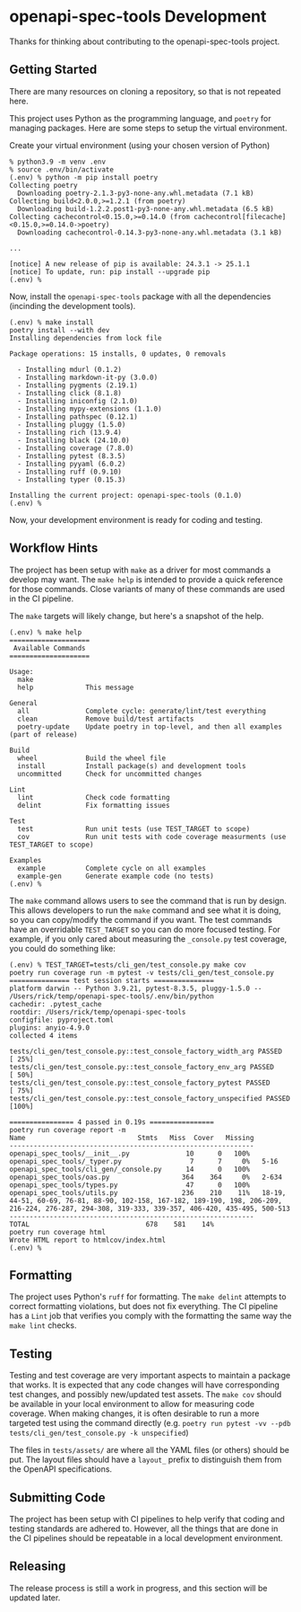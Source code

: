 # openapi-spec-tools Development

Thanks for thinking about contributing to the openapi-spec-tools project.

## Getting Started

There are many resources on cloning a repository, so that is not repeated here. 

This project uses Python as the programming language, and `poetry` for managing packages. Here are some steps to setup the virtual environment.

Create your virtual environment (using your chosen version of Python)
```terminal
% python3.9 -m venv .env
% source .env/bin/activate
(.env) % python -m pip install poetry
Collecting poetry
  Downloading poetry-2.1.3-py3-none-any.whl.metadata (7.1 kB)
Collecting build<2.0.0,>=1.2.1 (from poetry)
  Downloading build-1.2.2.post1-py3-none-any.whl.metadata (6.5 kB)
Collecting cachecontrol<0.15.0,>=0.14.0 (from cachecontrol[filecache]<0.15.0,>=0.14.0->poetry)
  Downloading cachecontrol-0.14.3-py3-none-any.whl.metadata (3.1 kB)

...

[notice] A new release of pip is available: 24.3.1 -> 25.1.1
[notice] To update, run: pip install --upgrade pip
(.env) %
```

Now, install the `openapi-spec-tools` package with all the dependencies (incinding the development tools).

```terminal
(.env) % make install
poetry install --with dev
Installing dependencies from lock file

Package operations: 15 installs, 0 updates, 0 removals

  - Installing mdurl (0.1.2)
  - Installing markdown-it-py (3.0.0)
  - Installing pygments (2.19.1)
  - Installing click (8.1.8)
  - Installing iniconfig (2.1.0)
  - Installing mypy-extensions (1.1.0)
  - Installing pathspec (0.12.1)
  - Installing pluggy (1.5.0)
  - Installing rich (13.9.4)
  - Installing black (24.10.0)
  - Installing coverage (7.8.0)
  - Installing pytest (8.3.5)
  - Installing pyyaml (6.0.2)
  - Installing ruff (0.9.10)
  - Installing typer (0.15.3)

Installing the current project: openapi-spec-tools (0.1.0)
(.env) % 
```

Now, your development environment is ready for coding and testing.

## Workflow Hints

The project has been setup with `make` as a driver for most commands a develop may want. The `make help` is intended to provide a quick reference for those commands. Close variants of many of these commands are used in the CI pipeline.

The `make` targets will likely change, but here's a snapshot of the help. 

```terminal
(.env) % make help
====================
 Available Commands
====================

Usage:
  make 
  help             This message

General
  all              Complete cycle: generate/lint/test everything
  clean            Remove build/test artifacts
  poetry-update    Update poetry in top-level, and then all examples (part of release)

Build
  wheel            Build the wheel file
  install          Install package(s) and development tools
  uncommitted      Check for uncommitted changes

Lint
  lint             Check code formatting
  delint           Fix formatting issues

Test
  test             Run unit tests (use TEST_TARGET to scope)
  cov              Run unit tests with code coverage measurments (use TEST_TARGET to scope)

Examples
  example          Complete cycle on all examples
  example-gen      Generate example code (no tests)
(.env) % 
```

The `make` command allows users to see the command that is run by design. This allows developers to run the `make` command and see what it is doing, so you can copy/modify the command if you want. The test commands have an overridable `TEST_TARGET` so you can do more focused testing. For example, if you only cared about measuring the `_console.py` test coverage, you could do something like:

```terminal
(.env) % TEST_TARGET=tests/cli_gen/test_console.py make cov
poetry run coverage run -m pytest -v tests/cli_gen/test_console.py
=============== test session starts ===============
platform darwin -- Python 3.9.21, pytest-8.3.5, pluggy-1.5.0 -- /Users/rick/temp/openapi-spec-tools/.env/bin/python
cachedir: .pytest_cache
rootdir: /Users/rick/temp/openapi-spec-tools
configfile: pyproject.toml
plugins: anyio-4.9.0
collected 4 items

tests/cli_gen/test_console.py::test_console_factory_width_arg PASSED                 [ 25%]
tests/cli_gen/test_console.py::test_console_factory_env_arg PASSED                   [ 50%]
tests/cli_gen/test_console.py::test_console_factory_pytest PASSED                    [ 75%]
tests/cli_gen/test_console.py::test_console_factory_unspecified PASSED               [100%]

================ 4 passed in 0.19s ================
poetry run coverage report -m
Name                            Stmts   Miss  Cover   Missing
-------------------------------------------------------------
openapi_spec_tools/__init__.py              10      0   100%
openapi_spec_tools/_typer.py                 7      7     0%   5-16
openapi_spec_tools/cli_gen/_console.py      14      0   100%
openapi_spec_tools/oas.py                  364    364     0%   2-634
openapi_spec_tools/types.py                 47      0   100%
openapi_spec_tools/utils.py                236    210    11%   18-19, 44-51, 60-69, 76-81, 88-90, 102-158, 167-182, 189-190, 198, 206-209, 216-224, 276-287, 294-308, 319-333, 339-357, 406-420, 435-495, 500-513
-------------------------------------------------------------
TOTAL                             678    581    14%
poetry run coverage html
Wrote HTML report to htmlcov/index.html
(.env) % 
```

## Formatting

The project uses Python's `ruff` for formatting. The `make delint` attempts to correct formatting violations, but does not fix everything. The CI pipeline has a `Lint` job that verifies you comply with the formatting the same way the `make lint` checks.

## Testing

Testing and test coverage are very important aspects to maintain a package that works. It is expected that any code changes will have corresponding test changes, and possibly new/updated test assets. The `make cov` should be available in your local environment to allow for measuring code coverage. When making changes, it is often desirable to run a more targeted test using the command directly (e.g. `poetry run pytest -vv --pdb tests/cli_gen/test_console.py -k unspecified`)

The files in `tests/assets/` are where all the YAML files (or others) should be put. The layout files should have a `layout_` prefix to distinguish them from the OpenAPI specifications.

## Submitting Code

The project has been setup with CI pipelines to help verify that coding and testing standards are adhered to. However, all the things that are done in the CI pipelines should be repeatable in a local development environment.

## Releasing

The release process is still a work in progress, and this section will be updated later.
